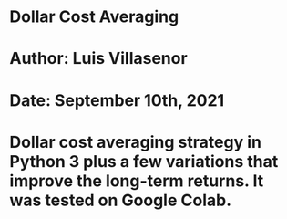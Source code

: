 # Dollar Cost Averaging
# Author: Luis Villasenor
# Date: September 10th, 2021
# Dollar cost averaging strategy in Python 3 plus a few variations that improve the long-term returns. It was tested on Google Colab.
